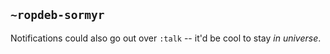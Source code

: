 ## `~ropdeb-sormyr`
Notifications could also go out over `:talk` -- it'd be cool to stay *in universe*.
